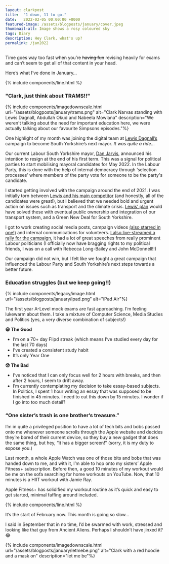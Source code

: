 ```yaml
---
layout: clarkpost
title:  "1 down, 11 to go."
date:   2022-02-05 00:00:00 +0000
featured-image: /assets/blogposts/january/cover.jpeg
thumbnail-alt: Image shows a rosy coloured sky
tags: Diary
description: Hey Clark, what's up?
permalink: /jan2022
---
```

Time goes way too fast when you’re ~~having fun~~ revising heavily for exams and can’t seem to get all of that content in your head.

Here’s what I’ve done in January… 

{% include   components/line.html %}

### "Clark, just think about TRAMS!!" 

{% include components/imagedownscale.html url="/assets/blogposts/january/trams.png" alt="Clark Narvas standing with Lewis Dagnall, Abdullah Okud and Nabeela Mowlana" description="We weren't talking about the need for important education here, we were actually talking about our favourite Simpsons episodes."%}


One highlight of my month was joining the digital team at [Lewis Dagnall’s](https://lewisdagnall.org.uk) campaign to become South Yorkshire’s next mayor. *It was quite a ride…*

Our current Labour South Yorkshire mayor, [Dan Jarvis](https://www.danjarvis.org/), announced his intention to resign at the end of his first term. This was a signal for political parties to start mobilising mayoral candidates for May 2022. In the Labour Party, this is done with the help of internal democracy through ‘selection processes’ where members of the party vote for someone to be the party's candidate.

I started getting involved with the campaign around the end of 2021. I was initially torn between [Lewis and his main competitor](https://labourlist.org/2021/11/full-list-candidates-in-labours-south-yorkshire-mayoral-selection-race/) (and honestly, all of the candidates were great!), but I believed that we needed bold and urgent action on issues such as transport and the climate crisis. [Lewis’ plan](https://web.archive.org/web/20220128134258/https://www.lewisdagnall.org.uk/manifesto) would have solved these with eventual public ownership and integration of our transport system, and a Green New Deal for South Yorkshire. 

I got to work creating social media posts, campaign videos [(also starred in one!)](https://youtu.be/CUvXduo28Nc) and internal communications for volunteers. [I also live-streamed a rally for the campaign](https://www.facebook.com/lewis.dagnall/videos/3092233177728636), it had a lot of great speeches from really prominent Labour politicians (I officially now have bragging rights to my political friends, I was on a call with Rebecca Long-Bailey and John McDonnell!!) 

Our campaign did not win, but I felt like we fought a great campaign that influenced the Labour Party and South Yorkshire’s next steps towards a better future. 




### Education struggles (but we keep going!!)

{% include components/legacy/image.html url="/assets/blogposts/january/ipad.png" alt="iPad Air"%}

The first year A-Level mock exams are fast approaching. I’m feeling lukewarm about them. I take a mixture of Computer Science, Media Studies and Politics (yes, a very diverse combination of subjects!) 

**😀 The Good**
* I’m on a 70+ day Flipd streak (which means I’ve studied every day for the last 70 days) 
* I’ve created a consistent study habit
* It’s only Year One 

**😟 The Bad**
* I’ve noticed that I can only focus well for 2 hours with breaks, and then after 2 hours, I seem to drift away. 
* I’m currently contemplating my decision to take essay-based subjects. In Politics, I spent 1 hour writing an essay that was supposed to be finished in 45 minutes. I need to cut this down by 15 minutes. I wonder if I go into too much detail? 


### “One sister’s trash is one brother’s treasure.” 

I’m in quite a privileged position to have a lot of tech bits and bobs passed onto me whenever someone scrolls through the Apple website and decides they’re bored of their current device, so they buy a new gadget that does the same thing, but hey, “it has a bigger screen!” (sorry, it is my duty to expose you.) 

Last month, a whole Apple Watch was one of those bits and bobs that was handed down to me, and with it, I’m able to hop onto my sisters’ Apple Fitness+ subscription. Before then, a good 10 minutes of my workout would be me on the sofa searching for home workouts on YouTube. Now, that 10 minutes is a HIIT workout with Jamie Ray.

Apple Fitness+ has solidified my workout routine as it’s quick and easy to get started, minimal faffing around included. 

{% include   components/line.html %}

It’s the start of February now. This month is going so slow… 

I said in September that in no time, I’d be swarmed with work, stressed and looking like that guy from Ancient Aliens. Perhaps I shouldn’t have jinxed it? 😂

{% include components/imagedownscale.html url="/assets/blogposts/january/letmebe.png" alt="Clark with a red hoodie and a mask on" description="let me be"%}
